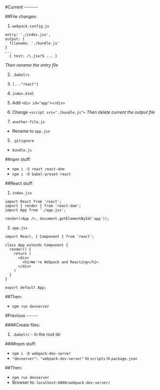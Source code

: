 #Current -------

##File changes:

1. `webpack.config.js`
```
entry: './index.jsx',
output: {
  filename: './bundle.js'
}
...
  { test: /\.jsx?$ ... }

```
*Then rename the entry file*

2. `.babelrc`
  1. `[..."react"]`

3. `index.html`
  1. Add `<div id="app"></div>`
  
  2. Change `<script src="./bundle.js">`
  *Then delete current the output file*

4. `another-file.js`
  - Rename to `app.jsx`

5. `.gitignore`
  - `bundle.js`

##npm stuff:
  - `npm i -S react react-dom`
  - `npm i -D babel-preset-react`

##React stuff:

1. `index.jsx`
```
import React from 'react';
import { render } from 'react-dom';
import App from './app.jsx';

render(<App />, document.getElementById('app'));
```

2. `app.jsx`
```
import React, { Component } from 'react';

class App extends Component {
  render() {
    return (
      <div>
        <h1>We're Webpack and Reacting</h1>
      </div>
    )
  }
}

export default App;
```

##Then:
- `npm run devserver`


#Previous ------

####Create files:

1. `.babelrc` - in the root dir

####npm stuff:
  
  - `npm i -D webpack-dev-server`
  - `"devserver": "webpack-dev-server"` to `scripts` in `package.json`

##Then:
 - `npm run devserver`
 - Browser to: `localhost:8080/webpack-dev-server/`